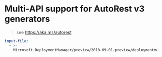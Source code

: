 # Multi-API support for AutoRest v3 generators

> see https://aka.ms/autorest

``` yaml $(enable-multi-api)
input-file:
  - >-
    Microsoft.DeploymentManager/preview/2018-09-01-preview/deploymentmanager.json
```
